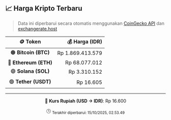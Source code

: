 

<!-- HARGA_KRIPTO -->
## 📈 Harga Kripto Terbaru

> Data ini diperbarui secara otomatis menggunakan [CoinGecko API](https://www.coingecko.com/) dan [exchangerate.host](https://exchangerate.host/)

<div align="center">

| 🪙 Token | 💰 Harga (IDR) |
|:------:|---------------:|
| 🟠 **Bitcoin (BTC)**   | Rp 1.869.413.579 |
| 🔵 **Ethereum (ETH)**  | Rp 68.077.012 |
| 🟣 **Solana (SOL)**    | Rp 3.310.152 |
| 🟢 **Tether (USDT)**   | Rp 16.605 |

---

💱 **Kurs Rupiah (USD → IDR)**: Rp 16.600

🕒 <sub>Terakhir diperbarui: 15/10/2025, 02.53.49</sub>

</div>
<!-- /HARGA_KRIPTO -->